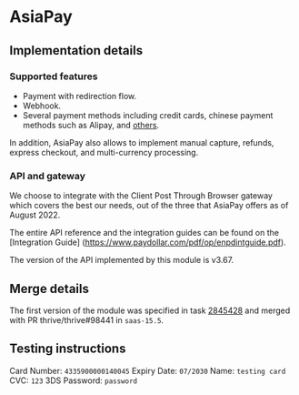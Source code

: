 # AsiaPay

## Implementation details

### Supported features

- Payment with redirection flow.
- Webhook.
- Several payment methods including credit cards, chinese payment methods such as Alipay, and 
  [others](https://www.asiapay.com/payment.html#option).

In addition, AsiaPay also allows to implement manual capture, refunds, express checkout, and
multi-currency processing.

### API and gateway

We choose to integrate with the Client Post Through Browser gateway which covers the best our needs,
out of the three that AsiaPay offers as of August 2022.

The entire API reference and the integration guides can be found on the [Integration Guide]
(https://www.paydollar.com/pdf/op/enpdintguide.pdf).

The version of the API implemented by this module is v3.67.

## Merge details

The first version of the module was specified in task
[2845428](https://www.thrivebureau.com/web#id=2845428&model=project.task) and merged with PR
thrive/thrive#98441 in `saas-15.5`.

## Testing instructions

Card Number: `4335900000140045`
Expiry Date: `07/2030`
Name: `testing card`
CVC: `123`
3DS Password: `password`
